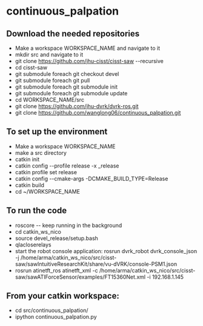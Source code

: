 # continuous_palpation

## Download the needed repositories
* Make a workspace WORKSPACE_NAME and navigate to it
* mkdir src and navigate to it
* git clone https://github.com/jhu-cisst/cisst-saw --recursive
* cd cisst-saw
* git submodule foreach git checkout devel
* git submodule foreach git pull
* git submodule foreach git submodule init
* git submodule foreach git submodule update
* cd WORKSPACE_NAME/src
* git clone https://github.com/jhu-dvrk/dvrk-ros.git
* git clone https://github.com/wanglong06/continuous_palpation.git

## To set up the environment
* Make a workspace WORKSPACE_NAME
* make a src directory
* catkin init
* catkin config --profile release -x _release
* catkin profile set release
* catkin config --cmake-args -DCMAKE_BUILD_TYPE=Release
* catkin build
* cd ~/WORKSPACE_NAME

## To run the code
* roscore
--	keep running in the background	
* cd catkin_ws_nico
* source devel_release/setup.bash
* qlacloserelays
* start the robot console application: rosrun dvrk_robot dvrk_console_json -j /home/arma/catkin_ws_nico/src/cisst-saw/sawIntuitiveResearchKit/share/vu-dVRK/console-PSM1.json
* rosrun atinetft_ros atinetft_xml -c /home/arma/catkin_ws_nico/src/cisst-saw/sawATIForceSensor/examples/FT15360Net.xml -i 192.168.1.145

## From your catkin workspace:
* cd src/continuous_palpation/
* ipython continuous_palpation.py